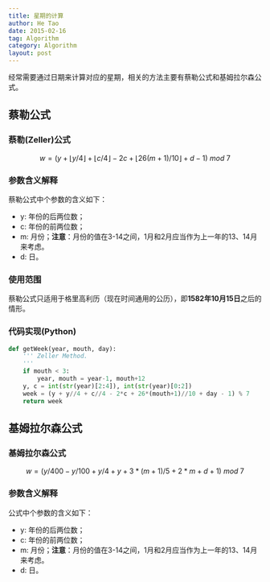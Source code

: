 ```yaml
---
title: 星期的计算
author: He Tao
date: 2015-02-16
tag: Algorithm
category: Algorithm
layout: post
---
```


经常需要通过日期来计算对应的星期，相关的方法主要有蔡勒公式和基姆拉尔森公式。

蔡勒公式
---------

### 蔡勒(Zeller)公式

$$ w = (y+\lfloor{y/4}\rfloor+\lfloor{c/4}\rfloor-2c+\lfloor{26(m+1)/10}\rfloor+d-1)\ mod\ 7 $$

### 参数含义解释

蔡勒公式中个参数的含义如下：

+ y: 年份的后两位数；
+ c: 年份的前两位数；
+ m: 月份；**注意**：月份的值在3-14之间，1月和2月应当作为上一年的13、14月来考虑。
+ d: 日。

<!--more-->

### 使用范围

蔡勒公式只适用于格里高利历（现在时间通用的公历），即**1582年10月15日**之后的情形。

### 代码实现(Python)

```python
def getWeek(year, mouth, day):
    ''' Zeller Method.
    '''
    if mouth < 3:
        year, mouth = year-1, mouth+12
    y, c = int(str(year)[2:4]), int(str(year)[0:2])
    week = (y + y//4 + c//4 - 2*c + 26*(mouth+1)//10 + day - 1) % 7
    return week
```

基姆拉尔森公式
----------------

### 基姆拉尔森公式

$$ w = (y/400-y/100+y/4+y+3*(m+1)/5+2*m+d+1)\ mod\ 7 $$

### 参数含义解释

公式中个参数的含义如下：

+ y: 年份的后两位数；
+ c: 年份的前两位数；
+ m: 月份；**注意**：月份的值在3-14之间，1月和2月应当作为上一年的13、14月来考虑。
+ d: 日。




